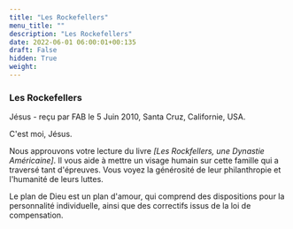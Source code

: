 ```yaml
---
title: "Les Rockefellers"
menu_title: ""
description: "Les Rockefellers"
date: 2022-06-01 06:00:01+00:135
draft: False
hidden: True
weight:
---
```

### Les Rockefellers

Jésus - reçu par FAB le 5 Juin 2010, Santa Cruz, Californie, USA.

C'est moi, Jésus.

Nous approuvons votre lecture du livre *[Les Rockfellers, une Dynastie Américaine]*. Il vous aide à mettre un visage humain sur cette famille qui a traversé tant d'épreuves. Vous voyez la générosité de leur philanthropie et l'humanité de leurs luttes.

Le plan de Dieu est un plan d'amour, qui comprend des dispositions pour la personnalité individuelle, ainsi que des correctifs issus de la loi de compensation.
